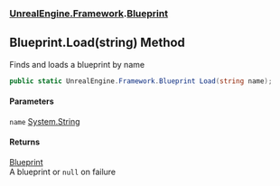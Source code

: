 ### [UnrealEngine.Framework](./UnrealEngine-Framework.md 'UnrealEngine.Framework').[Blueprint](./Blueprint.md 'UnrealEngine.Framework.Blueprint')
## Blueprint.Load(string) Method
Finds and loads a blueprint by name  
```csharp
public static UnrealEngine.Framework.Blueprint Load(string name);
```
#### Parameters
<a name='UnrealEngine-Framework-Blueprint-Load(string)-name'></a>
`name` [System.String](https://docs.microsoft.com/en-us/dotnet/api/System.String 'System.String')  
  
#### Returns
[Blueprint](./Blueprint.md 'UnrealEngine.Framework.Blueprint')  
A blueprint or `null` on failure  
